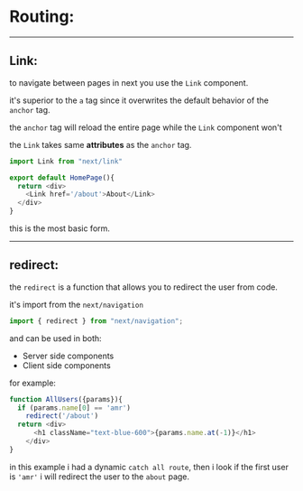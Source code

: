 # Routing:


---

## Link:

to navigate between pages in next you use the `Link` component.

it's superior to the `a` tag since it overwrites the default behavior of the `anchor` tag.

the `anchor` tag will reload the entire page while the `Link` component won't

the `Link` takes same **attributes** as the `anchor` tag.

```javascript
import Link from "next/link"

export default HomePage(){
  return <div>
    <Link href='/about'>About</Link>
  </div>
}
```

this is the most basic form.

---

## redirect:

the `redirect` is a function that allows you to redirect the user from code.

it's import from the `next/navigation`

```javascript
import { redirect } from "next/navigation";
```

and can be used in both:

- Server side components
- Client side components

for example:

```javascript
function AllUsers({params}){
  if (params.name[0] == 'amr')
    redirect('/about')
  return <div>
      <h1 className="text-blue-600">{params.name.at(-1)}</h1>
    </div>
}
```

in this example i had a dynamic `catch all route`, then i look if the first user is `'amr'` i will redirect the user to the `about` page.
